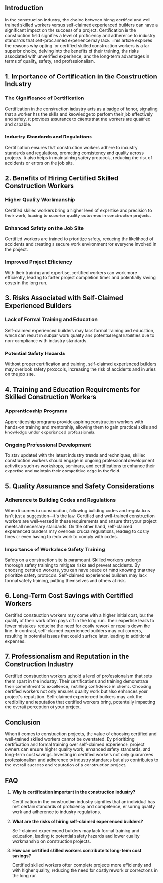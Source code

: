 ﻿## Introduction

In the construction industry, the choice between hiring certified and well-trained skilled workers versus self-claimed experienced builders can have a significant impact on the success of a project. Certification in the construction field signifies a level of proficiency and adherence to industry standards that self-proclaimed experience may lack. This article explores the reasons why opting for certified skilled construction workers is a far superior choice, delving into the benefits of their training, the risks associated with unverified experience, and the long-term advantages in terms of quality, safety, and professionalism.

## 1. Importance of Certification in the Construction Industry

### The Significance of Certification

Certification in the construction industry acts as a badge of honor, signaling that a worker has the skills and knowledge to perform their job effectively and safely. It provides assurance to clients that the workers are qualified and capable.

### Industry Standards and Regulations

Certification ensures that construction workers adhere to industry standards and regulations, promoting consistency and quality across projects. It also helps in maintaining safety protocols, reducing the risk of accidents or errors on the job site.

## 2. Benefits of Hiring Certified Skilled Construction Workers

### Higher Quality Workmanship

Certified skilled workers bring a higher level of expertise and precision to their work, leading to superior quality outcomes in construction projects.

### Enhanced Safety on the Job Site

Certified workers are trained to prioritize safety, reducing the likelihood of accidents and creating a secure work environment for everyone involved in the project.

### Improved Project Efficiency

With their training and expertise, certified workers can work more efficiently, leading to faster project completion times and potentially saving costs in the long run.

## 3. Risks Associated with Self-Claimed Experienced Builders

### Lack of Formal Training and Education

Self-claimed experienced builders may lack formal training and education, which can result in subpar work quality and potential legal liabilities due to non-compliance with industry standards.

### Potential Safety Hazards

Without proper certification and training, self-claimed experienced builders may overlook safety protocols, increasing the risk of accidents and injuries on the job site.

## 4. Training and Education Requirements for Skilled Construction Workers

### Apprenticeship Programs

Apprenticeship programs provide aspiring construction workers with hands-on training and mentorship, allowing them to gain practical skills and knowledge under experienced professionals.

### Ongoing Professional Development

To stay updated with the latest industry trends and techniques, skilled construction workers should engage in ongoing professional development activities such as workshops, seminars, and certifications to enhance their expertise and maintain their competitive edge in the field.

## 5. Quality Assurance and Safety Considerations

### Adherence to Building Codes and Regulations

When it comes to construction, following building codes and regulations isn't just a suggestion—it's the law. Certified and well-trained construction workers are well-versed in these requirements and ensure that your project meets all necessary standards. On the other hand, self-claimed experienced builders may overlook crucial regulations, leading to costly fines or even having to redo work to comply with codes.

### Importance of Workplace Safety Training

Safety on a construction site is paramount. Skilled workers undergo thorough safety training to mitigate risks and prevent accidents. By choosing certified workers, you can have peace of mind knowing that they prioritize safety protocols. Self-claimed experienced builders may lack formal safety training, putting themselves and others at risk.

## 6. Long-Term Cost Savings with Certified Workers

Certified construction workers may come with a higher initial cost, but the quality of their work often pays off in the long run. Their expertise leads to fewer mistakes, reducing the need for costly rework or repairs down the line. In contrast, self-claimed experienced builders may cut corners, resulting in potential issues that could surface later, leading to additional expenses.

## 7. Professionalism and Reputation in the Construction Industry

Certified construction workers uphold a level of professionalism that sets them apart in the industry. Their certifications and training demonstrate their commitment to excellence, instilling confidence in clients. Choosing certified workers not only ensures quality work but also enhances your project's reputation. Self-claimed experienced builders may lack the credibility and reputation that certified workers bring, potentially impacting the overall perception of your project.

## Conclusion

When it comes to construction projects, the value of choosing certified and well-trained skilled workers cannot be overstated. By prioritizing certification and formal training over self-claimed experience, project owners can ensure higher quality work, enhanced safety standards, and long-term cost savings. Investing in certified workers not only guarantees professionalism and adherence to industry standards but also contributes to the overall success and reputation of a construction project.

## FAQ

1. **Why is certification important in the construction industry?**

   Certification in the construction industry signifies that an individual has met certain standards of proficiency and competence, ensuring quality work and adherence to industry regulations.

2. **What are the risks of hiring self-claimed experienced builders?**

   Self-claimed experienced builders may lack formal training and education, leading to potential safety hazards and lower quality workmanship on construction projects.

3. **How can certified skilled workers contribute to long-term cost savings?**

   Certified skilled workers often complete projects more efficiently and with higher quality, reducing the need for costly rework or corrections in the long run.
